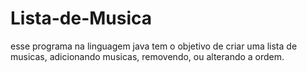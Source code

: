 # Lista-de-Musica
esse programa na linguagem java tem o objetivo de criar uma lista de musicas, adicionando musicas, removendo, ou alterando a ordem.
